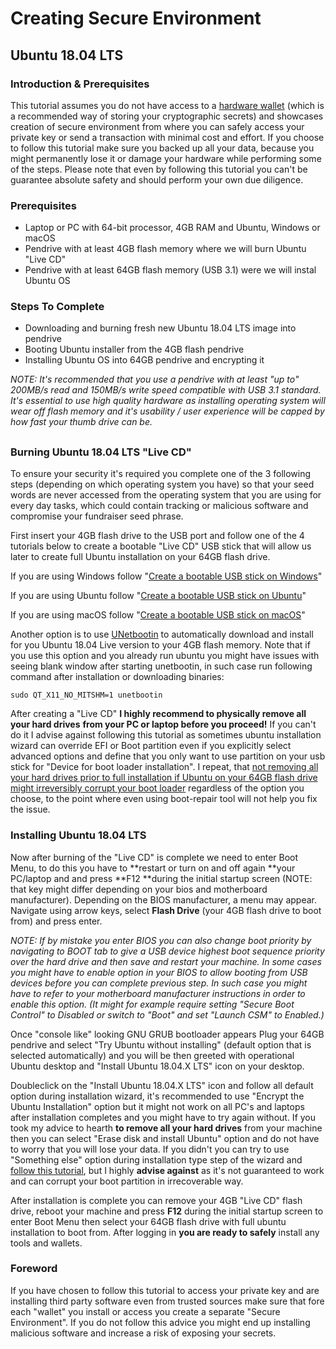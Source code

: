 # Creating Secure Environment


## Ubuntu 18.04 LTS


### Introduction & Prerequisites 

This tutorial assumes you do not have access to a [hardware wallet](https://www.ledger.com) (which is a recommended way of storing your cryptographic secrets) and showcases creation of secure environment from where you can safely access your private key or send a transaction with minimal cost and effort. If you choose to follow this tutorial make sure you backed up all your data, because you might permanently lose it or damage your hardware while performing some of the steps. Please note that even by following this tutorial you can't be guarantee absolute safety and should perform your own due diligence.


### Prerequisites



*   Laptop or PC with 64-bit processor, 4GB RAM and Ubuntu, Windows or macOS
*   Pendrive with at least 4GB flash memory where we will burn Ubuntu "Live CD"
*   Pendrive with at least 64GB flash memory (USB 3.1) were we will instal Ubuntu OS


### Steps To Complete



*   Downloading and burning fresh new Ubuntu 18.04 LTS image into pendrive
*   Booting Ubuntu installer from the 4GB flash pendrive
*   Installing Ubuntu OS into 64GB pendrive and encrypting it

_NOTE: It's recommended that you use a pendrive with at least "up to" 200MB/s read and 150MB/s write speed compatible with USB 3.1 standard. It's essential to use high quality hardware as installing operating system will wear off flash memory and it's usability / user experience will be capped by how fast your thumb drive can be._


## 


### Burning Ubuntu 18.04 LTS "Live CD"

To ensure your security it's required you complete one of the 3 following steps (depending on which operating system you have) so that your seed words are never accessed from the operating system that you are using for every day tasks, which could contain tracking or malicious software and compromise your fundraiser seed phrase.

First insert your 4GB flash drive to the USB port and follow one of the 4 tutorials below to create a bootable "Live CD" USB stick that will allow us later to create full Ubuntu installation on your 64GB flash drive.

If you are using Windows follow "[Create a bootable USB stick on Windows](https://tutorials.ubuntu.com/tutorial/tutorial-create-a-usb-stick-on-windows#0)" 

If you are using Ubuntu follow "[Create a bootable USB stick on Ubuntu](https://tutorials.ubuntu.com/tutorial/tutorial-create-a-usb-stick-on-ubuntu#0)" 

If you are using macOS follow "[Create a bootable USB stick on macOS](https://tutorials.ubuntu.com/tutorial/tutorial-create-a-usb-stick-on-macos#0)" 

Another option is to use [UNetbootin](https://unetbootin.github.io/) to automatically download and install for you Ubuntu 18.04 Live version to your 4GB flash memory. Note that if you use this option and you already run ubuntu you might have issues with seeing blank window after starting unetbootin, in such case run following command after installation or downloading binaries: 


```
sudo QT_X11_NO_MITSHM=1 unetbootin
```


After creating a "Live CD" **I highly recommend to physically remove all your hard drives** **from your PC or laptop before you proceed!** If you can't do it I advise against following this tutorial as sometimes ubuntu installation wizard can override EFI or Boot partition even if you explicitly select advanced options and define that you only want to use partition on your usb stick for "Device for boot loader installation". I repeat, that <span style="text-decoration:underline;">not removing all your hard drives prior to full installation if Ubuntu on your 64GB flash drive might irreversibly corrupt your boot loader</span> regardless of the option you choose, to the point where even using boot-repair tool will not help you fix the issue.




### Installing Ubuntu 18.04 LTS

Now after burning of the "Live CD" is complete we need to enter Boot Menu, to do this you have to **restart or turn on and off again **your PC/laptop and and press **F12 **during the initial startup screen (NOTE: that key might differ depending on your bios and motherboard manufacturer). Depending on the BIOS manufacturer, a menu may appear. Navigate using arrow keys, select **Flash Drive** (your 4GB flash drive to boot from) and press enter. 

_NOTE: If by mistake you enter BIOS you can also change boot priority by navigating to BOOT tab to give a USB device highest boot sequence priority over the hard drive and then save and restart your machine._ _In some cases you might have to enable option in your BIOS to allow booting from USB devices before you can complete previous step. In such case you might have to refer to your motherboard manufacturer instructions in order to enable this option. (It might for example require setting "Secure Boot Control" to Disabled or switch to "Boot" and set "Launch CSM" to Enabled.)_

Once "console like" looking GNU GRUB bootloader appears Plug your 64GB pendrive and select "Try Ubuntu without installing" (default option that is selected automatically) and you will be then greeted with operational Ubuntu desktop and "Install Ubuntu 18.04.X LTS" icon on your desktop.

Doubleclick on the "Install Ubuntu 18.04.X LTS" icon and follow all default option during installation wizard, it's recommended to use "Encrypt the Ubuntu Installation" option but it might not work on all PC's and laptops after installation completes and you might have to try again without. If you took my advice to hearth **to remove all your hard drives** from your machine then you can select "Erase disk and install Ubuntu" option and do not have to worry that you will lose your data. If you didn't you can try to use "Something else" option during installation type step of the wizard and [follow this tutorial](https://linuxhint.com/run-ubuntu-18-04-from-usb-stick/), but I highly **advise against** as it's not guaranteed to work and can corrupt your boot partition in irrecoverable way.

After installation is complete you can remove your 4GB "Live CD" flash drive, reboot your machine and press **F12** during the initial startup screen to enter Boot Menu then select your 64GB flash drive with full ubuntu installation to boot from. After logging in **you are ready to safely** install any tools and wallets.




### Foreword

If you have chosen to follow this tutorial to access your private key and are installing third party software even from trusted sources make sure that fore each "wallet" you install or access you create a separate "Secure Environment". If you do not follow this advice you might end up installing malicious software and increase a risk of exposing your secrets. 


